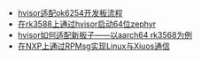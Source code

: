* [hvisor适配ok6254开发板流程](20250604_Adapt_Hvisor_to_ok6254.md)
* [在rk3588上通过hvisor启动64位zephyr](20250531_Zephyr_on_hvisor.md)
* [hvisor如何适配新板子——以aarch64 rk3568为例](20250403_How_to_Adapt_Hvisor_to_a_New_Board--A_Case_Study_of_AArch64_RK3568.md)
* [在NXP上通过RPMsg实现Linux与Xiuos通信](20250217_RPMSG_on_NXP.md)


